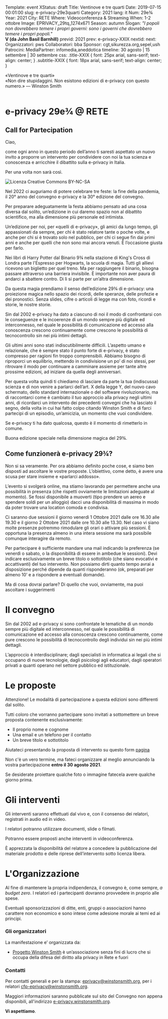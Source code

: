Template: event
XStatus: draft
Title: Ventinove e tre quarti
Date: 2019-07-15 00:01:00
slug: e-privacy-29e3quarti
Category: 2021
lang: it
Num: 29e¾
Year: 2021
City: RETE
Where: Videoconferenza & Streaming
When: 1-2 ottobre
Image: EPRIVACY_29tq_1274x671
Season: autumn
Slogan: <i>"I popoli non dovrebbero temere i propri governi: sono i governi che dovrebbero temere i propri popoli."</i><br/><b>V (da John Basil Barnhill)</b>
previd: 2021
prev: e-privacy-XXIX
nextid:
next:
Organizzatori: pws
Collaboratori: bba
Sponsor: cgt,sikurezza.org,sepel,ush
Patrocini:
MediaPartner: infomedia,aneddotica
timeline: 30 agosto | 15 settembre | 30 settembre
css: .title-XXIX { font: 25px arial, sans-serif; text-align: center; }   .subtitle-XXIX { font: 18px arial, sans-serif; text-align: center; }

<div class="title-XXIX">«Ventinove e tre quarti»</div>
<div class="subtitle-XXIX">«Non dire stupidaggini. Non esistono edizioni di e-privacy con questo numero.» — Winston Smith</div>
<br/>

# e-privacy 29e¾ @ RETE

## Call for Partecipation

Ciao,

come ogni anno in questo periodo dell’anno ti saresti aspettato un
nuovo invito a proporre un intervento per condividere con noi la tua
scienza e conoscenza e arricchire il dibattito sulla e-privacy in
Italia.

Per una volta non sarà così.

![Licenza Creative Commons BY-NC-SA](images/editions/EPRIVACY_29tq_1274x671.png "e-privacy 29¾")

Nel 2022 ci auguriamo di potere celebrare tre feste: la fine della
pandemia, il 20° anno del convegno e-privacy e la 30° edizione del
convegno.

Per preparare adeguatamente la festa abbiamo pensato ad una cosa
diversa dal solito, un’edizione in cui daremo spazio non al dibattito
scientifico, ma alla dimensione più personale ed intimista.

Un’edizione per noi, per «quelli di e-privacy», gli amici da lungo
tempo, gli appassionati da sempre, per chi è stato relatore tante o
poche volte, e anche per chi si è trovato solo nel pubblico, per chi
ci segue fin dai primi anni e anche per quelli che non sono mai ancora
venuti. È l’occasione giusta per farlo.

Nei libri di Harry Potter dal Binario 9¾ nella stazione di King's
Cross di Londra parte l'Espresso per Hogwarts, la scuola di magia.
Tutti gli allievi ricevono un biglietto per quel treno. Ma per
raggiungere il binario, bisogna passare attraverso una barriera
invisibile. È importante non aver paura di andarci a sbattere contro.
Di lì si parte per un’altra dimensione.

Da questa magia prendiamo il senso dell’edizione 29¾ di e-privacy: una
proiezione magica nello spazio dei ricordi, delle speranze, delle
profezie e dei pronostici. Senza slides, cifre o articoli di legge ma
con foto, ricordi e storie, le nostre storie.

Sin dal 2002 e-privacy ha dato a ciascuno di noi il modo di
confrontarsi con le  conseguenze e le incoerenze  di un mondo sempre
più digitale ed interconnesso, nel quale le possibilità di
comunicazione ed accesso alla conoscenza crescono continuamente come
crescono le possibilità di tecnocontrollo sin nei più intimi dettagli.

Gli ultimi anni sono stati indiscutibilmente difficili. L’aspetto
umano e relazionale, che è sempre stato il punto forte di e-privacy, è
stato compresso per ragioni fin troppo comprensibili. Abbiamo bisogno
di riproporci un equilibrio, mettendo in condivisione un po’ di noi
stessi, per ritrovare il modo per continuare a camminare assieme per
tante altre prossime edizioni, ad iniziare da quella degli
anniversari.

Per questa volta quindi ti chiediamo di lasciare da parte la tua
(indiscussa) scienza e di non venire a parlarci dell’art. X della
legge Y, del nuovo cavo schermato, dello standard internazionale o del
software rivoluzionario, ma di raccontarci come è cambiato il tuo
approccio alla privacy negli ultimi anni, di ricordarci un intervento
dei precedenti convegni che ha lasciato il segno, della volta in cui
hai fatto colpo citando Winston Smith e di farci partecipi di un
episodio, un’amicizia, un momento che vuoi condividere.

Se e-privacy ti ha dato qualcosa, questo è il momento di rimetterlo in comune.

Buona edizione speciale nella dimensione magica del 29¾.


## Come funzionerà e-privacy 29¾?

Non si sa veramente. Per ora abbiamo definito poche cose, e siamo ben
disposti ad ascoltare le vostre proposte. L’obiettivo, come detto, è
avere una scusa per stare insieme e «parlarci addosso».

L’evento si svolgerà online, ma stiamo lavorando per permettere anche
una possibilità in presenza (che rispetti ovviamente le limitazioni
adeguate al momento).  Se fossi disponibile a muoverti (tipo prendere
un aereo e spendere soldi per un alloggio) dacci una disponibilità di
massima in modo da poter trovare una location comoda e condivisa.

Ci saranno due sessioni il giorno venerdì 1 Ottobre 2021 dalle ore
16.30 alle 19.30 e il giorno 2 Ottobre 2021 dalle ore 10.30 alle
13.30.  Nel caso vi siano molte presenze potremmo rimodulare gli orari
o attivare più sessioni. È opportuna la presenza almeno in una intera
sessione ma sarà possibile comunque interagire da remoto.

Per partecipare è sufficiente mandare una mail indicando la preferenza
(se venerdì o sabato, o la disponibilità di essere in ambedue le
sessioni). Devi indicare esclusivamente un breve titolo o sottotitolo
(che siano evocativi e accattivanti) del tuo intervento. Non possiamo
dirti quanto tempo avrai a disposizione perché dipende da quanti
risponderanno (ok, preparati per almeno 10’ e a rispondere a eventuali
domande).

Ma di cosa dovrai parlare? Di quello che vuoi, ovviamente, ma puoi
ascoltare i suggerimenti


# Il convegno

Sin dal 2002 ad e-privacy si sono confrontate le tematiche di un mondo
sempre più digitale ed interconnesso, nel quale le possibilità di
comunicazione ed accesso alla conoscenza crescono continuamente, come
pure crescono le possibilità di tecnocontrollo degli individui sin nei
più intimi dettagli.

L’approccio è interdisciplinare; dagli specialisti in informatica ai legali che si occupano di nuove
tecnologie, dagli psicologi agli educatori, dagli operatori privati a
quanti operano nel settore pubblico ed istituzionale.


# Le proposte

Attenzione! Le modalità di partecipazione a questa edizioni sono differenti dal solito.

Tutti coloro che vorranno partecipare sono invitati a sottomettere un breve proposta
contenente esclusivamente:

- Il proprio nome e cognome
- Una email e un telefono per il contatto
- Un breve titolo e sottotitolo

Aiutateci presentando la proposta di intervento su questo form
[pagina](/e-privacy-29e3quarti-proposta.html)

Non c'è un vero termine, ma fateci organizzare al meglio annunciando la vostra partecipazione  __entro il 30 agosto 2021__.

Se desiderate proiettare qualche foto o immagine fatecela avere qualche giorno prima.

# Gli interventi

Gli interventi saranno effettuati dal vivo e, con il consenso dei
 relatori, registrati in audio ed in video.

I relatori potranno utilizzare documenti, slide o filmati.

Potranno essere proposti anche interventi in videoconferenza.

È apprezzata la disponibilità del relatore a concedere la pubblicazione del
materiale prodotto e delle riprese dell’intervento sotto licenza libera.

# L'Organizzazione

Al fine di mantenere la propria indipendenza, il convegno è, come
sempre, _a budget zero_.  I relatori ed i partecipanti dovranno
provvedere in proprio alle spese.

Eventuali sponsorizzazioni di ditte, enti, gruppi o associazioni hanno
carattere non economico e sono intese come adesione morale ai temi ed
ai principi.

<!--
### Sede di e-privacy 2020 spring edition

La sede di e-privacy 2020 spring edition sarà la
 [Sala conferenze "Luigi Ciminiera"](https://www.polito.it/ateneo/sedi/index.php?bl_id=TO_CIT11&fl_id=XP05&rm_id=021&lang=it)
 - Sede Centrale - Cittadella Politecnica.

![La foto ]( http://web.jus.unipi.it/wp-content/uploads/2014/04/polo_piagge.jpg)
-->

### Gli organizzatori

La manifestazione e’ organizzata da:

  - [Progetto Winston Smith](http://pws.winstonsmith.org/) è un’associazione senza fini di lucro che si occupa della difesa del diritto alla privacy in Rete e fuori

### Contatti

Per contatti generali e per la stampa: [eprivacy@winstonsmith.org](mailto:eprivacy@winstonsmith.org),
per i relatori
[cfp-eprivacy@winstonsmith.org](mailto:cfp-eprivacy@winstonsmith.org).

Maggiori informazioni saranno pubblicate sul sito del Convegno non appena
disponibili, all'indirizzo [e-privacy.winstonsmith.org](http://e-privacy.winstonsmith.org).

**Vi aspettiamo**.
